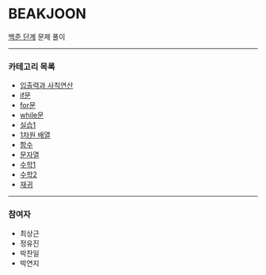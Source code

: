 # BEAKJOON
[백준 단계](https://www.acmicpc.net/step) 문제 풀이

---

### 카테고리 목록

- [입출력과 사칙연산](https://github.com/StudyForCoding/BEAKJOON/tree/master/01_IO_Operation/README.md)
- [if문](https://github.com/StudyForCoding/BEAKJOON/tree/master/02_If/README.md)
- [for문](https://github.com/StudyForCoding/BEAKJOON/tree/master/03_For/README.md)
- [while문](https://github.com/StudyForCoding/BEAKJOON/tree/master/04_While/README.md) 
- [실습1](https://github.com/StudyForCoding/BEAKJOON/tree/master/05_Practice1/README.md)
- [1차원 배열](https://github.com/StudyForCoding/BEAKJOON/tree/master/06_Array1D/README.md)
- [함수](https://github.com/StudyForCoding/BEAKJOON/tree/master/07_Function/README.md)
- [문자열](https://github.com/StudyForCoding/BEAKJOON/tree/master/08_String/README.md)
- [수학1](https://github.com/StudyForCoding/BEAKJOON/tree/master/09_Math1/README.md)
- [수학2](https://github.com/StudyForCoding/BEAKJOON/tree/master/10_Math2/README.md)
- [재귀](https://github.com/StudyForCoding/BEAKJOON/tree/master/11_Recursion/README.md)

---

### 참여자

- 최상근
- 정유진
- 박찬일
- 박연지